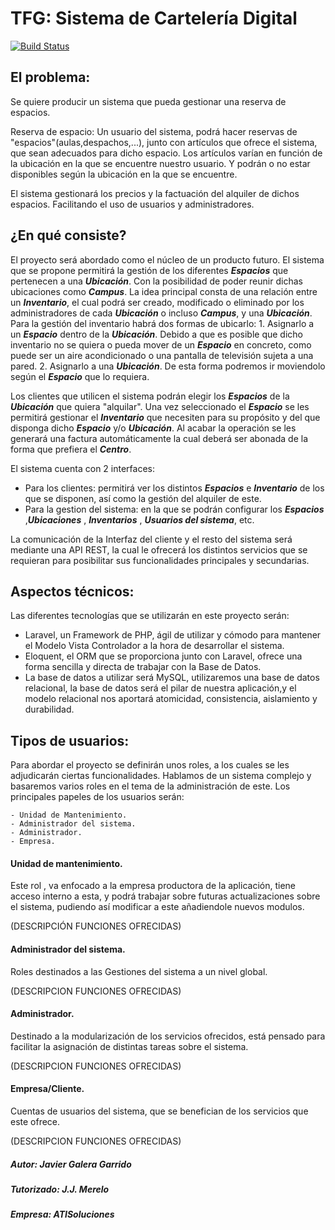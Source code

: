 # TFG: Sistema de Cartelería Digital

[![Build Status](https://travis-ci.com/JotaGalera/TFG_Javier_Galera_Garrido.svg?branch=master)](https://travis-ci.com/JotaGalera/TFG_Javier_Galera_Garrido)

## El problema:

Se quiere producir un sistema que pueda gestionar una reserva de espacios.

Reserva de espacio: Un usuario del sistema, podrá hacer reservas de "espacios"(aulas,despachos,...), junto con artículos que ofrece el sistema, que sean adecuados para dicho espacio. Los artículos varían en función de la ubicación en la que se encuentre nuestro usuario. Y podrán o no estar disponibles según la ubicación en la que se encuentre.

El sistema gestionará los precios y la factuación del alquiler de dichos espacios. Facilitando el uso de usuarios y
administradores.

## ¿En qué consiste?

El proyecto será abordado como el núcleo de un producto futuro. El sistema que se propone permitirá la gestión de los diferentes ___Espacios___ que pertenecen a una ___Ubicación___. Con la posibilidad de poder reunir dichas ubicaciones como ___Campus___. La idea principal consta de una relación entre un ___Inventario___, el cual podrá ser creado, modificado o eliminado por los administradores de cada ___Ubicación___ o incluso ___Campus___, y una ___Ubicación___.
Para la gestión del inventario habrá dos formas de ubicarlo: 
    1. Asignarlo a un ___Espacio___ dentro de la ___Ubicación___. Debido a que es posible que dicho inventario no se quiera o pueda mover de un ___Espacio___ en concreto, como puede ser un aire acondicionado o una pantalla de televisión sujeta a una pared.
    2. Asignarlo a una ___Ubicación___. De esta forma podremos ir moviendolo según el ___Espacio___ que lo requiera.

Los clientes que utilicen el sistema podrán elegir los ___Espacios___ de la ___Ubicación___ que quiera "alquilar". Una vez seleccionado el ___Espacio___ se les permitirá gestionar el ___Inventario___ que necesiten para su propósito y del que disponga dicho ___Espacio___ y/o ___Ubicación___. Al acabar la operación se les generará una factura automáticamente la cual deberá ser abonada de la forma que prefiera el ___Centro___.


El sistema cuenta con 2 interfaces:

- Para los clientes: permitirá ver los distintos ___Espacios___ e ___Inventario___ de los que se disponen, así como la gestión del alquiler de este.  
- Para la gestion del sistema: en la que se podrán configurar los ___Espacios___ ,___Ubicaciones___ , ___Inventarios___ , ___Usuarios del sistema___, etc.

La comunicación de la Interfaz del cliente y el resto del sistema será mediante una API REST, la cual le ofrecerá los distintos servicios que se requieran para posibilitar sus funcionalidades principales y secundarias.

## Aspectos técnicos:

Las diferentes tecnologías que se utilizarán en este proyecto serán:

- Laravel, un Framework de PHP, ágil de utilizar y cómodo para mantener el Modelo Vista Controlador a la hora de desarrollar el sistema.
- Eloquent, el ORM que se proporciona junto con Laravel, ofrece una forma sencilla y directa de trabajar con la Base de Datos.
- La base de datos a utilizar será MySQL, utilizaremos una base de datos relacional, la base de datos será el pilar de nuestra aplicación,y el modelo relacional nos aportará atomicidad, consistencia, aislamiento y durabilidad.

## Tipos de usuarios:

Para abordar el proyecto se definirán unos roles, a los cuales se les adjudicarán ciertas funcionalidades. Hablamos de un sistema complejo y basaremos varios roles en el tema de la administración de este. Los principales papeles de los usuarios serán:

    - Unidad de Mantenimiento.
    - Administrador del sistema.
    - Administrador.
    - Empresa.

#### Unidad de mantenimiento.

Este rol , va enfocado a la empresa productora de la aplicación, tiene acceso interno a esta, y podrá trabajar sobre futuras actualizaciones sobre el sistema, pudiendo así modificar a este añadiendole nuevos modulos.

(DESCRIPCIÓN FUNCIONES OFRECIDAS)

#### Administrador del sistema.

Roles destinados a las Gestiones del sistema a un nivel global.

(DESCRIPCION FUNCIONES OFRECIDAS)

#### Administrador.

Destinado a la modularización de los servicios ofrecidos, está pensado para facilitar la asignación de distintas tareas sobre el sistema.

(DESCRIPCION FUNCIONES OFRECIDAS)

#### Empresa/Cliente.

Cuentas de usuarios del sistema, que se benefician de los servicios que este ofrece.

(DESCRIPCION FUNCIONES OFRECIDAS)

##### Autor: Javier Galera Garrido
##### Tutorizado: J.J. Merelo
##### Empresa: ATISoluciones
